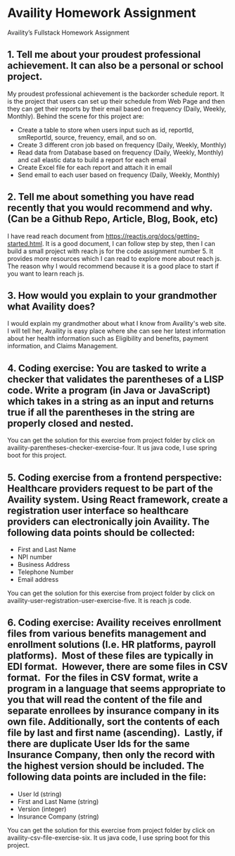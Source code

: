 # Availity Homework Assignment
Availity’s Fullstack Homework Assignment

## 1. Tell me about your proudest professional achievement. It can also be a personal or school project.

My proudest professional achievement is the backorder schedule report. It is the project that users can set up their schedule from Web Page and then they can get their reports by their email based on frequency (Daily, Weekly, Monthly). Behind the scene for this project are:
+ Create a table to store when users input such as id, reportId, smReportId, source, freuency, email, and so on.
+ Create 3 different cron job based on frequency (Daily, Weekly, Monthly)
+ Read data from Database based on frequency (Daily, Weekly, Monthly) and call elastic data to build a report for each email
+ Create Excel file for each report and attach it in email
+ Send email to each user based on frequency (Daily, Weekly, Monthly)

## 2. Tell me about something you have read recently that you would recommend and why. (Can be a Github Repo, Article, Blog, Book, etc)

I have read reach document from https://reactjs.org/docs/getting-started.html. It is a good document, I can follow step by step, then I can build a small project with reach js for the code assignment number 5. It provides more resources which I can read to explore more about reach js. The reason why I would recommend because it is a good place to start if you want to learn reach js.

## 3. How would you explain to your grandmother what Availity does?

I would explain my grandmother about what I know from Availity's web site. I will tell her, Availity is easy place where she can see her latest information about her health information such as Eligibility and benefits, payment information, and Claims Management.

## 4. Coding exercise: You are tasked to write a checker that validates the parentheses of a LISP code.  Write a program (in Java or JavaScript) which takes in a string as an input and returns true if all the parentheses in the string are properly closed and nested.

You can get the solution for this exercise from project folder by click on availity-parentheses-checker-exercise-four. It us java code, I use spring boot for this project.

## 5. Coding exercise from a frontend perspective: Healthcare providers request to be part of the Availity system.  Using React framework, create a registration user interface so healthcare providers can electronically join Availity.  The following data points should be collected:
+ First and Last Name
+ NPI number
+ Business Address
+ Telephone Number
+ Email address

You can get the solution for this exercise from project folder by click on availity-user-registration-user-exercise-five. It is reach js code.

## 6. Coding exercise:  Availity receives enrollment files from various benefits management and enrollment solutions (I.e. HR platforms, payroll platforms).  Most of these files are typically in EDI format.  However, there are some files in CSV format.  For the files in CSV format, write a program in a language that seems appropriate to you that will read the content of the file and separate enrollees by insurance company in its own file. Additionally, sort the contents of each file by last and first name (ascending).  Lastly, if there are duplicate User Ids for the same Insurance Company, then only the record with the highest version should be included. The following data points are included in the file:
+ User Id (string)
+ First and Last Name (string)
+ Version (integer)
+ Insurance Company (string)

You can get the solution for this exercise from project folder by click on availity-csv-file-exercise-six. It us java code, I use spring boot for this project.
